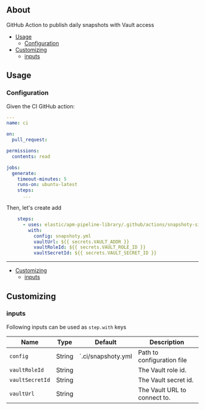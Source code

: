 
## About

GitHub Action to publish daily snapshots with Vault access

* [Usage](#usage)
  * [Configuration](#configuration)
* [Customizing](#customizing)
  * [inputs](#inputs)

## Usage

### Configuration

Given the CI GitHub action:

```yaml
---
name: ci

on:
  pull_request:

permissions:
  contents: read

jobs:
  generate:
    timeout-minutes: 5
    runs-on: ubuntu-latest
    steps:
      ...

```

Then, let's create add

```yaml
    steps:
      - uses: elastic/apm-pipeline-library/.github/actions/snapshoty-simple@current
        with:
          config: snapshoty.yml
          vaultUrl: ${{ secrets.VAULT_ADDR }}
          vaultRoleId: ${{ secrets.VAULT_ROLE_ID }}
          vaultSecretId: ${{ secrets.VAULT_SECRET_ID }}

```

___

* [Customizing](#customizing)
  * [inputs](#inputs)

## Customizing

### inputs

Following inputs can be used as `step.with` keys

| Name              | Type    | Default                     | Description                        |
|-------------------|---------|-----------------------------|------------------------------------|
| `config`          | String  | `.ci/snapshoty.yml          | Path to configuration file |
| `vaultRoleId`     | String  |                             | The Vault role id. |
| `vaultSecretId`   | String  |                             | The Vault secret id. |
| `vaultUrl`        | String  |                             | The Vault URL to connect to. |
